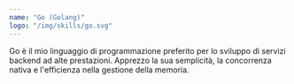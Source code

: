 ```yaml
---
name: "Go (Golang)"
logo: "/img/skills/go.svg"
---
```


Go è il mio linguaggio di programmazione preferito per lo sviluppo di servizi backend ad alte prestazioni. Apprezzo la sua semplicità, la concorrenza nativa e l'efficienza nella gestione della memoria. 